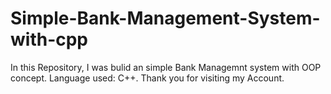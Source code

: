# Simple-Bank-Management-System-with-cpp
In this Repository, I was bulid an simple Bank Managemnt system with OOP concept. Language used: C++.
Thank you for visiting my Account.
